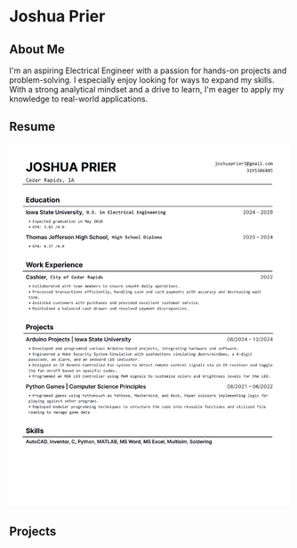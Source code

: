 # Joshua Prier

## About Me
I'm an aspiring Electrical Engineer with a passion for hands-on projects and problem-solving. I especially enjoy looking for ways to expand my skills. With a strong analytical mindset and a drive to learn, I'm eager to apply my knowledge to real-world applications.

## Resume

![resume](Resume-1.png)

## Projects
